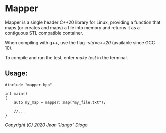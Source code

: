 # Mapper

Mapper is a single header C++20 library for Linux, providing a function that maps (or creates and maps) a file into memory and returns it as a contiguous STL compatible container.

When compiling with g++, use the flag *-std=c++20* (available since GCC 10).

To compile and run the test, enter *make test* in the terminal.

## Usage:
```
#include "mapper.hpp"

int main()
{
	auto my_map = mapper::map("my_file.txt");
	
	//...
}
```
*Copyright (C) 2020 Jean "Jango" Diogo*
